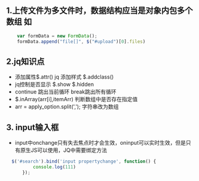 
## 1.上传文件为多文件时，数据结构应当是对象内包多个数组 如
```javascript
    var formData = new FormData();
    formData.append("file[]", $("#upload")[0].files)
```
## 2.jq知识点
* 添加属性$.attr()  jq 添加样式 $.addclass()  
* jq控制是否显示 $.show $.hidden
* continue 跳出当前循环  break跳出所有循环
* $.inArray(arr[i],itemArr) 判断数组中是否存在指定值     
* arr = apply_option.split(','); 字符串改为数组  
## 3. input输入框

* input中onchange只有失去焦点时才会生效，oninput可以实时生效，但是只有原生JS可以使用，JQ中需要绑定方法
```javascript
  $('#search').bind('input propertychange', function() {
          console.log(111)
      });
```